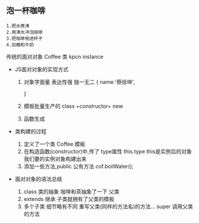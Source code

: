##  泡一杯咖啡
    1.把水煮沸
    2.用沸水冲泡咖啡
    3.把咖啡倒进杯子
    4.加糖和牛奶

传统的面对对象
Coffee 类
kpcn  instance

- JS面对对象的实现方式
    1. 对象字面量   表达性强 独一无二
        {
            name:'蔡徐坤',

        }
    2. 模板批量生产的
       class +constructor+ new
    3. 函数生成

- 类构建的过程
    1. 定义了一个类  Coffee 模板
    2. 在构造函数(constructor)中,传了
      type属性
      this.type this是实例后的对象
      我们要的实例对象构建出来
    3. 添加一些方法,public  公有方法
      cof.boilWater();

- 面对对象的语法总结
    1. class 类的抽象    咖啡和茶抽象了一下  父类
    2. extends 继承
        子类就拥有了父类的模板
    3. 多个子类  细节略有不同
        重写父类(同样的方法名)的方法...
        super 调用父类的方法 